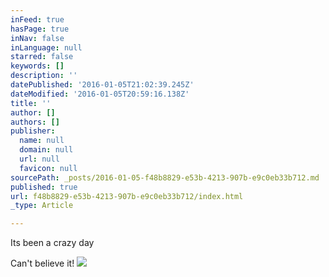 ```yaml
---
inFeed: true
hasPage: true
inNav: false
inLanguage: null
starred: false
keywords: []
description: ''
datePublished: '2016-01-05T21:02:39.245Z'
dateModified: '2016-01-05T20:59:16.138Z'
title: ''
author: []
authors: []
publisher:
  name: null
  domain: null
  url: null
  favicon: null
sourcePath: _posts/2016-01-05-f48b8829-e53b-4213-907b-e9c0eb33b712.md
published: true
url: f48b8829-e53b-4213-907b-e9c0eb33b712/index.html
_type: Article

---
```

Its been a crazy day

Can't believe it!
![](https://the-grid-user-content.s3-us-west-2.amazonaws.com/6bd16690-69b7-4c38-abf0-0fbbd2d99406.jpg)
